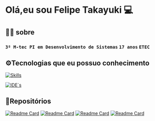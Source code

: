 
# Olá,eu sou Felipe Takayuki  💻　
## 🙍‍♂️ sobre
### `3º M-tec PI em Desenvolvimento de Sistemas` `17 anos` `ETEC`
## 
## **⚙️Tecnologias que eu possuo conhecimento**
[![Skills](https://skillicons.dev/icons?i=dart,flutter,java,mysql,go,php,html,css)](https://skillicons.dev)

[![IDE´s](https://skillicons.dev/icons?i=vscode,androidstudio)](https://skillicons.dev)

## **📁Repositórios**
[![Readme Card](https://github-readme-stats.vercel.app/api/pin/?username=felipe-takayuki&repo=localCEP)]([https://github.com/anuraghazra/github-readme-stats](https://github.com/Felipe-Takayuki/localCEP.git))
[![Readme Card](https://github-readme-stats.vercel.app/api/pin/?username=felipe-takayuki&repo=jokenpo)](https://github.com/Felipe-Takayuki/jokenpo.git)
[![Readme Card](https://github-readme-stats.vercel.app/api/pin/?username=felipe-takayuki&repo=Z-defenseAPI)](https://github.com/Felipe-Takayuki/Z-defenseAPI.git)
[![Readme Card](https://github-readme-stats.vercel.app/api/pin/?username=felipe-takayuki&repo=LanchoneteJava)](https://github.com/Felipe-Takayuki/LanchoneteJava.git)
## 







